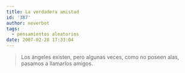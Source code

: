 ```yaml
---
title: La verdadera amistad
id: '387'
author: neverbot
tags:
  - pensamientos aleatorios
date: 2007-02-28 17:33:04
---
```


> Los ángeles existen, pero algunas veces, como no poseen alas, pasamos a llamarlos amigos.